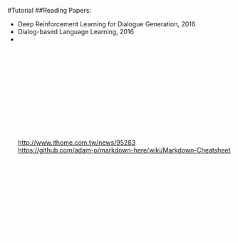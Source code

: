 #Tutorial
##Reading Papers:
- Deep Reinforcement Learning for Dialogue Generation, 2016
- Dialog-based Language Learning, 2016
- <font color='white'>Strategic Dialogue Management via Deep Reinforcement Learning, 2015<font>
- Curiosity-driven Exploration in Deep Reinforcement Learning via Bayesian Neural Networks, 2016
- ~~Variational Information Maximisation for Intrinsically Motivated Reinforcement Learning, 2015~~
- ~~Deep Exploration via Bootstrapped DQN, arXiv, 2016~~
- Graying the black box: Understanding DQNs, arXiv, 2016
- ~~Continuous Deep Q-Learning with Model-based Acceleration, 2016  (**NAF** slightly beat **DDPG**)~~
- ~~Deep Reinforcement Learning from Self-Play in Imperfect-Information Games, 2016~~

##Git Notes:
- http://www.ithome.com.tw/news/95283
- https://github.com/adam-p/markdown-here/wiki/Markdown-Cheatsheet
- git config --global user.name ""
- git config --global user.email ""
- git config --global alias.co checkout
- git status
- git log
- git add \<file\>
- git commit -m "\<message\>"
- git remote add \<alias-name\> \<url\>
- git push -u \<alias-name\> \<branch\>
- git clone \<repository_url\> \<local_directory\>
- git pull \<alias-name\> \<branch\>
